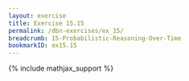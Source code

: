 ```yaml
---
layout: exercise
title: Exercise 15.15
permalink: /dbn-exercises/ex_15/
breadcrumb: 15-Probabilistic-Reasoning-Over-Time
bookmarkID: ex15.15
---
```


{% include mathjax_support %}
